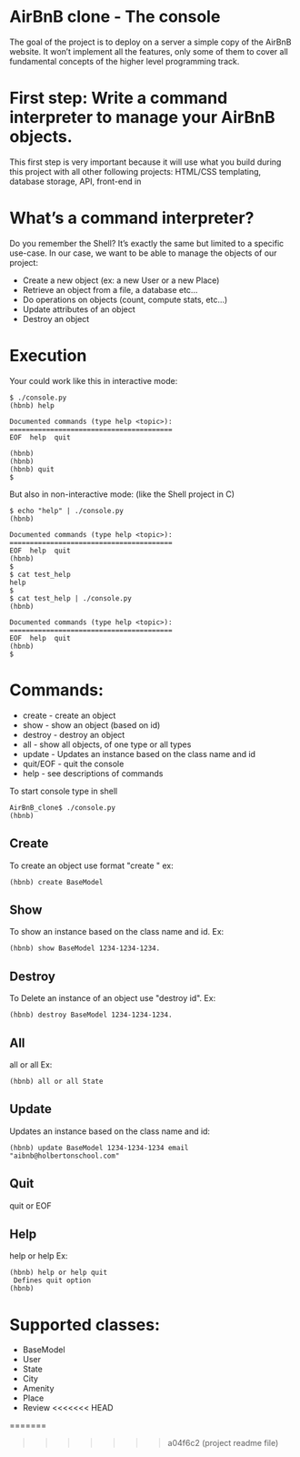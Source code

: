 # AirBnB clone - The console

The goal of the project is to deploy on a server a simple copy of the AirBnB website.
It won’t implement all the features, only some of them to cover all fundamental concepts of the higher level programming track.

# First step: Write a command interpreter to manage your AirBnB objects.

This first step is very important because it will use what you build during this project with all other following projects: HTML/CSS templating, database storage, API, front-end in

# What’s a command interpreter?

Do you remember the Shell? It’s exactly the same but limited to a specific use-case. In our case, we want to be able to manage the objects of our project:

- Create a new object (ex: a new User or a new Place)
- Retrieve an object from a file, a database etc…
- Do operations on objects (count, compute stats, etc…)
- Update attributes of an object
- Destroy an object

# Execution

Your could work like this in interactive mode:

    $ ./console.py
    (hbnb) help

    Documented commands (type help <topic>):
    ========================================
    EOF  help  quit

    (hbnb)
    (hbnb)
    (hbnb) quit
    $

But also in non-interactive mode: (like the Shell project in C)

    $ echo "help" | ./console.py
    (hbnb)

    Documented commands (type help <topic>):
    ========================================
    EOF  help  quit
    (hbnb)
    $
    $ cat test_help
    help
    $
    $ cat test_help | ./console.py
    (hbnb)

    Documented commands (type help <topic>):
    ========================================
    EOF  help  quit
    (hbnb)
    $

# Commands:

- create - create an object
- show - show an object (based on id)
- destroy - destroy an object
- all - show all objects, of one type or all types
- update - Updates an instance based on the class name and id
- quit/EOF - quit the console
- help - see descriptions of commands

To start console type in shell

    AirBnB_clone$ ./console.py
    (hbnb)

## Create

To create an object use format "create <ClassName>" ex:

    (hbnb) create BaseModel

## Show

To show an instance based on the class name and id. Ex:

    (hbnb) show BaseModel 1234-1234-1234.

## Destroy

To Delete an instance of an object use "destroy <ClassName> id". Ex:

    (hbnb) destroy BaseModel 1234-1234-1234.

## All

all or all <class name> Ex:

    (hbnb) all or all State

## Update

Updates an instance based on the class name and id:

    (hbnb) update BaseModel 1234-1234-1234 email "aibnb@holbertonschool.com"

## Quit

quit or EOF

## Help

help or help <command> Ex:

    (hbnb) help or help quit
     Defines quit option
    (hbnb)

# Supported classes:

- BaseModel
- User
- State
- City
- Amenity
- Place
- Review
<<<<<<< HEAD

=======
>>>>>>> a04f6c2 (project readme file)
